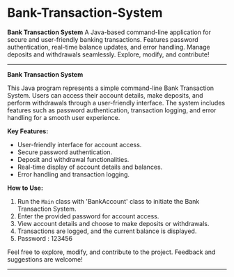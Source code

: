 # Bank-Transaction-System
**Bank Transaction System**  A Java-based command-line application for secure and user-friendly banking transactions. Features password authentication, real-time balance updates, and error handling. Manage deposits and withdrawals seamlessly. Explore, modify, and contribute!

----

**Bank Transaction System**

This Java program represents a simple command-line Bank Transaction System. Users can access their account details, make deposits, and perform withdrawals through a user-friendly interface. The system includes features such as password authentication, transaction logging, and error handling for a smooth user experience.

**Key Features:**
- User-friendly interface for account access.
- Secure password authentication.
- Deposit and withdrawal functionalities.
- Real-time display of account details and balances.
- Error handling and transaction logging.

**How to Use:**
1. Run the `Main` class with 'BankAccount' class to initiate the Bank Transaction System.
2. Enter the provided password for account access.
3. View account details and choose to make deposits or withdrawals.
4. Transactions are logged, and the current balance is displayed.
5. Password : 123456

Feel free to explore, modify, and contribute to the project. Feedback and suggestions are welcome!

----
